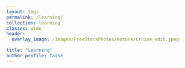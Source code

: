```yaml
---
layout: tags
permalink: /learning/
collection: learning
classes: wide
header:
  overlay_image: /Images/FreeStockPhotos/Nature/Cruise_edit.jpeg

title: "Learning"
author_profile: false
---
```

